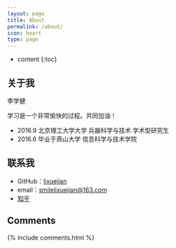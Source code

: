 ```yaml
---
layout: page
title: About
permalink: /about/
icon: heart
type: page
---
```


* content
{:toc}

## 关于我

李学健

学习是一个非常愉快的过程。共同加油！

* 2016.9 北京理工大学大学 兵器科学与技术 学术型研究生
* 2016.6 毕业于燕山大学 信息科学与技术学院

## 联系我

* GitHub：[lixuejian](https://github.com/lixuejian)
* email：smilelixuejian@163.com
* [知乎](https://www.zhihu.com/people/smilelixuejian)

## Comments

{% include comments.html %}
